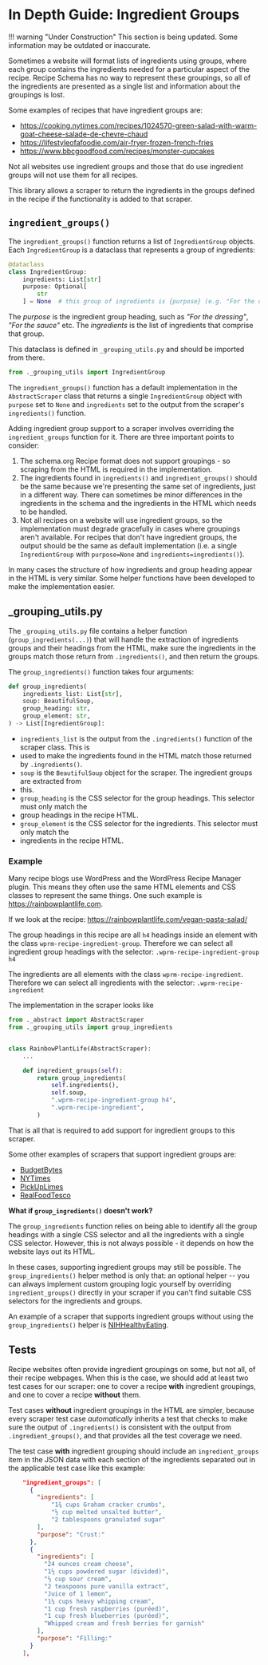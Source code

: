 # In Depth Guide: Ingredient Groups

!!! warning "Under Construction"
    This section is being updated. Some information may be outdated or inaccurate.

Sometimes a website will format lists of ingredients using groups, where each group contains the
ingredients needed for a particular aspect of the recipe. Recipe Schema has no way to represent
these groupings, so all of the ingredients are presented as a single list and information about
the groupings is lost.

Some examples of recipes that have ingredient groups are:

* <https://cooking.nytimes.com/recipes/1024570-green-salad-with-warm-goat-cheese-salade-de-chevre-chaud>
* <https://lifestyleofafoodie.com/air-fryer-frozen-french-fries>
* <https://www.bbcgoodfood.com/recipes/monster-cupcakes>

Not all websites use ingredient groups and those that do use ingredient groups will not use them
for all recipes.

This library allows a scraper to return the ingredients in the groups defined in the recipe if the
functionality is added to that scraper.

## `ingredient_groups()`

The `ingredient_groups()` function returns a list of `IngredientGroup` objects. Each
`IngredientGroup` is a dataclass that represents a group of ingredients:

```python
@dataclass
class IngredientGroup:
    ingredients: List[str]
    purpose: Optional[
        str
    ] = None  # this group of ingredients is {purpose} (e.g. "For the dressing")
```

The *purpose* is the ingredient group heading, such as *"For the dressing"*, *"For the sauce"* etc.
The *ingredients* is the list of ingredients that comprise that group.

This dataclass is defined in `_grouping_utils.py` and should be imported from there.

```python
from ._grouping_utils import IngredientGroup
```

The `ingredient_groups()` function has a default implementation in the `AbstractScraper` class that
returns a single `IngredientGroup` object with `purpose` set to `None` and `ingredients` set to the
output from the scraper's `ingredients()` function.

Adding ingredient group support to a scraper involves overriding the `ingredient_groups` function
for it. There are three important points to consider:

1. The schema.org Recipe format does not support groupings - so scraping from the HTML is required
in the implementation.
2. The ingredients found in `ingredients()` and `ingredient_groups()` should be the same because
we're presenting the same set of ingredients, just in a different way. There can sometimes be minor
differences in the ingredients in the schema and the ingredients in the HTML which needs to be
handled.
3. Not all recipes on a website will use ingredient groups, so the implementation must degrade
gracefully in cases where groupings aren't available. For recipes that don't have ingredient groups,
the output should be the same as default implementation
(i.e. a single `IngredientGroup` with `purpose=None` and `ingredients=ingredients()`).

In many cases the structure of how ingredients and group heading appear in the HTML is very similar.
Some helper functions have been developed to make the implementation easier.

## _grouping_utils.py

The `_grouping_utils.py` file contains a helper function (`group_ingredients(...)`)
that will handle the extraction of ingredients groups and their headings from the HTML, make sure
the ingredients in the groups match those return from `.ingredients()`, and then return the groups.

The `group_ingredients()` function takes four arguments:

```python
def group_ingredients(
    ingredients_list: List[str],
    soup: BeautifulSoup,
    group_heading: str,
    group_element: str,
) -> List[IngredientGroup]:
```

* `ingredients_list` is the output from the `.ingredients()` function of the scraper class. This is
* used to make the ingredients found in the HTML match those returned by `.ingredients()`.
* `soup` is the `BeautifulSoup` object for the scraper. The ingredient groups are extracted from
* this.
* `group_heading` is the CSS selector for the group headings. This selector must only match the
* group headings in the recipe HTML.
* `group_element` is the CSS selector for the ingredients. This selector must only match the
* ingredients in the recipe HTML.

### Example

Many recipe blogs use WordPress and the WordPress Recipe Manager plugin. This means they often use
the same HTML elements and CSS classes to represent the same things.
One such example is <https://rainbowplantlife.com>.

If we look at the recipe: <https://rainbowplantlife.com/vegan-pasta-salad/>

The group headings in this recipe are all `h4` headings inside an element with the
class `wprm-recipe-ingredient-group`. Therefore we can select all ingredient group headings
with the selector: `.wprm-recipe-ingredient-group h4`

The ingredients are all elements with the class `wprm-recipe-ingredient`. Therefore we can select
all ingredients with the selector: `.wprm-recipe-ingredient`

The implementation in the scraper looks like

```python
from ._abstract import AbstractScraper
from ._grouping_utils import group_ingredients


class RainbowPlantLife(AbstractScraper):
    ...

    def ingredient_groups(self):
        return group_ingredients(
            self.ingredients(),
            self.soup,
            ".wprm-recipe-ingredient-group h4",
            ".wprm-recipe-ingredient",
        )
```

That is all that is required to add support for ingredient groups to this scraper.

Some other examples of scrapers that support ingredient groups are:

* [BudgetBytes](https://github.com/hhursev/recipe-scrapers/blob/main/recipe_scrapers/budgetbytes.py)
* [NYTimes](https://github.com/hhursev/recipe-scrapers/blob/main/recipe_scrapers/nytimes.py)
* [PickUpLimes](https://github.com/hhursev/recipe-scrapers/blob/main/recipe_scrapers/pickuplimes.py)
* [RealFoodTesco](https://github.com/hhursev/recipe-scrapers/blob/main/recipe_scrapers/realfoodtesco.py)

**What if `group_ingredients()` doesn't work?**

The `group_ingredients` function relies on being able to identify all the group headings with a
single CSS selector and all the ingredients with a single CSS selector. However, this is not always
possible - it depends on how the website lays out its HTML.

In these cases, supporting ingredient groups may still be possible. The `group_ingredients()` helper
method is only that: an optional helper -- you can always implement custom grouping logic yourself
by overriding `ingredient_groups()` directly in your scraper if you can't find suitable CSS
selectors for the ingredients and groups.

An example of a scraper that supports ingredient groups without using the `group_ingredients()`
helper is [NIHHealthyEating](https://github.com/hhursev/recipe-scrapers/blob/main/recipe_scrapers/nihhealthyeating.py).

## Tests

Recipe websites often provide ingredient groupings on some, but not all, of their recipe webpages.
When this is the case, we should add at least two test cases for our scraper: one to cover a
recipe **with** ingredient groupings, and one to cover a recipe **without** them.

Test cases **without** ingredient groupings in the HTML are simpler, because every scraper test
case *automatically* inherits a test that checks to make sure the output of `.ingredients()` is
consistent with the output from `.ingredient_groups()`, and that provides all the test coverage
we need.

The test case **with** ingredient grouping should include an `ingredient_groups` item in the JSON
data with each section of the ingredients separated out in the applicable test case like this
example:

```json
    "ingredient_groups": [
      {
        "ingredients": [
            "1¾ cups Graham cracker crumbs",
            "½ cup melted unsalted butter",
            "2 tablespoons granulated sugar"
        ],
        "purpose": "Crust:"
      },
      {
        "ingredients": [
          "24 ounces cream cheese",
          "1½ cups powdered sugar (divided)",
          "⅓ cup sour cream",
          "2 teaspoons pure vanilla extract",
          "Juice of 1 lemon",
          "1¼ cups heavy whipping cream",
          "1 cup fresh raspberries (puréed)",
          "1 cup fresh blueberries (puréed)",
          "Whipped cream and fresh berries for garnish"
        ],
        "purpose": "Filling:"
      }
    ],
```
